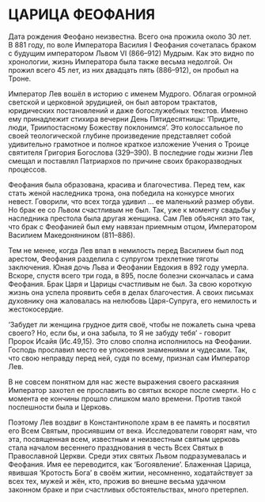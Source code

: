 # ЦАРИЦА ФЕОФАНИЯ

Дата рождения Феофано неизвестна. Всего она прожила около 30 лет. В 881 году, по воле Императора Василия I Феофания сочеталась браком с будущим императором Львом VI (866–912) Мудрым. Как это видно по хронологии, жизнь Императора была также весьма недолгой. Он прожил всего 45 лет, из них двадцать пять (886–912), он пробыл на Троне.&#x20;

Император Лев вошёл в историю с именем Мудрого. Облагая огромной светской и церковной эрудицией, он был автором трактатов, юридических постановлений и даже богослужебных текстов. Именно ему принадлежит стихира вечерни День Пятидесятницы: ‘Придите, люди, Триипостасному Божеству поклонимся’. Это колоссальное по своей теологической глубине произведение представляет собой удивительно грамотное и полное краткое изложение Учения о Троице святителя Григория Богослова (329–390). В последние годы жизни Лев смещал и поставлял Патриархов по причине своих бракоразводных процессов.&#x20;

Феофания была образована, красива и благочестива. Перед тем, как стать женой наследника трона, она победила на конкурсе многих невест. Говорили, что всех тогда удивил … ее маленький размер обуви. Но брак ее со Львом счастливым не был. Так, уже к моменту свадьбы у наследника престола была другая женщина. Сам Лев объяснял это так, что брак с Феофанией был ему навязан приемным отцом, Императором Василием Македонянином (811–886).&#x20;

Тем не менее, когда Лев впал в немилость перед Василием был под арестом, Феофания разделила с супругом трехлетние тяготы заключения. Юная дочь Льва и Феофании Евдокия в 892 году умерла. Вскоре, спустя всего три года, в 895, после болезни скончалась и сама Феофания. Брак Царя и Царицы счастливым не был. За свою короткую жизнь она успела проявить себя в делах благочестия. А своих письмах духовнику она жаловалась на нелюбовь Царя-Супруга, его немилость и жестокосердие.&#x20;

‘Забудет ли женщина грудное дитя своё, чтобы не пожалеть сына чрева своего? Но, если бы, и она забыла, то Я не забуду тебя’ - говорит Пророк Исайя (Ис.49,15). Это слово сполна исполнилось на Феофании. Господь прославил место ее упокоения знамениями и чудесами. Так, что свою неправду перед ней, судя по всему, признал сам Император Лев.&#x20;

В не совсем понятном для нас жесте выражения своего раскаяния Император захотел ее прославить во святых вскоре после смерти. Но с момента ее кончины прошло слишком мало времени. Против такой поспешности была и Церковь.&#x20;

Поэтому Лев воздвиг в Константинополе храм в ее память и посвятил его Всем Святым, просиявшим от века. Исследователи говорят нам, что эта, посвященная всем, известным и неизвестным святым церковь стала началом весеннего празднования в честь Всех Святых в Православной Церкви. Среди этих святых Львом подразумевалась и Феофания. Имя ее переводится, как ‘Богоявление’. Блаженная Царица, явившая ‘Кротость Бога’ в своём житии, несомненно, ходатайствует за всех тех, мужей и жён, кто, прожив во внешне весьма удачном законном браке и при счастливых обстоятельствах, много претерпел.
